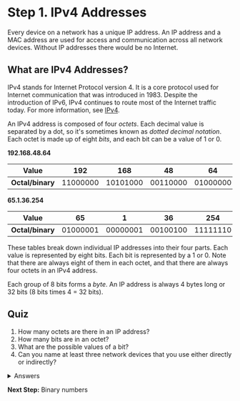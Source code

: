 # Step 1. IPv4 Addresses

Every device on a network has a unique IP address. An IP address and a MAC address are used for access and communication across all network devices. Without IP addresses there would be no Internet.

## What are IPv4 Addresses?
IPv4 stands for Internet Protocol version 4. It is a core protocol used for Internet communication that was introduced in 1983. Despite the introduction of IPv6, IPv4 continues to route most of the Internet traffic today. For more information, see [IPv4](https://en.wikipedia.org/wiki/IPv4).

An IPv4 address is composed of four *octets*. Each decimal value is separated by a dot, so it's sometimes known as *dotted decimal notation*. Each octet is made up of eight *bits*, and each bit can be a value of 1 or 0.

**192.168.48.64**

| **Value**        | 192      | 168      | 48       | 64       |
|------------------|----------|----------|----------|----------|
| **Octal/binary** | 11000000 | 10101000 | 00110000 | 01000000 |

**65.1.36.254**

| **Value**        | 65       | 1        | 36       | 254      |
|------------------|----------|----------|----------|----------|
| **Octal/binary** | 01000001 | 00000001 | 00100100 | 11111110 |

These tables break down  individual IP addresses into their four parts. Each value is represented by eight bits. Each bit is represented by a 1 or 0. Note that there are always eight of them in each octet, and that there are always four octets in an IPv4 address.

Each group of 8 bits forms a *byte*. An IP address is always 4 bytes long or 32 bits (8 bits times 4 = 32 bits).

## Quiz
1. How many octets are there in an IP address?
2. How many bits are in an octet?
3. What are the possible values of a bit?
4. Can you name at least three network devices that you use either directly or indirectly?

<details>
<summary>Answers</summary>
<ol>
<li>4</li>
<li>8</li>
<li>3. 1 and 0</li>
<li>4. Laptop, mobile phone, headset</li>
</ol>
</details>

**Next Step:**  Binary numbers
